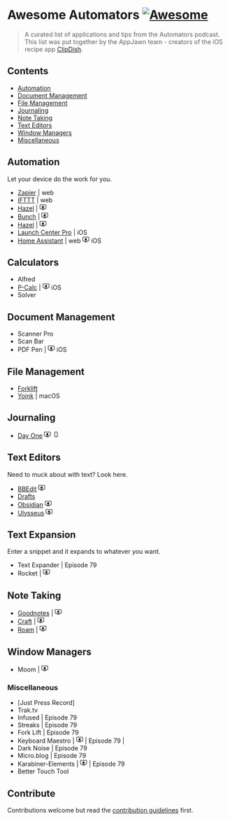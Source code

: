 # Awesome Automators [![Awesome](https://awesome.re/badge.svg)](https://awesome.re)

> A curated list of applications and tips from the Automators podcast. This list was put together by the AppJawn team - creators of the iOS recipe app [ClipDish](https://getclipdish.com).


## Contents

- [Automation](#automation)
- [Document Management](#document-management)
- [File Management](#file-management)
- [Journaling](#journaling)
- [Note Taking](#note-taking)
- [Text Editors](#text-editors)
- [Window Managers](#window-managers)
- [Miscellaneous](#miscellaneous)

## Automation

Let your device do the work for you.

- [Zapier](https://zapier.com) | web
- [IFTTT](https://ifttt.com/) | web
- [Hazel](https://www.noodlesoft.com/) | ![macOS](icons/icons8-mac-client.png)
- [Bunch]() | ![macOS](icons/icons8-mac-client.png)
- [Hazel]() | ![macOS](icons/icons8-mac-client.png)
- [Launch Center Pro](https://apps.apple.com/us/app/launch-center-pro/id532016360) | iOS
- [Home Assistant]() | web ![macOS](icons/icons8-mac-client.png) iOS

## Calculators

- Alfred
- [P-Calc](https://pcalc.com) | ![macOS](icons/icons8-mac-client.png) iOS
- Solver
## Document Management

- Scanner Pro
- Scan Bar
- PDF Pen | ![macOS](icons/icons8-mac-client.png) iOS

## File Management

- [Forklift](https://binarynights.com)
- [Yoink](https://eternalstorms.at/yoink/mac/index.html) | macOS

## Journaling

- [Day One](https://dayoneapp.com) ![macOS](icons/icons8-mac-client.png) ![iOS](icons/icons8-iphone.png)

## Text Editors

Need to muck about with text? Look here.

- [BBEdit](https://www.barebones.com/products/bbedit/) ![macOS](icons/icons8-mac-client.png)
- [Drafts](https://getdrafts.com/)
- [Obsidian](https://obsidian.md/) ![macOS](icons/icons8-mac-client.png)
- [Ulysseus](https://ulysses.app/) ![macOS](icons/icons8-mac-client.png)

## Text Expansion

Enter a snippet and it expands to whatever you want.

- Text Expander | Episode 79
- Rocket | ![macOS](icons/icons8-mac-client.png)

## Note Taking

- [Goodnotes]() | ![macOS](icons/icons8-mac-client.png)
- [Craft](https://www.craft.do) | ![macOS](icons/icons8-mac-client.png)
- [Roam](https://roamresearch.com) | ![macOS](icons/icons8-mac-client.png)

## Window Managers

- Moom | ![macOS](icons/icons8-mac-client.png)

### Miscellaneous

- [Just Press Record]
- Trak.tv 
- Infused | Episode 79
- Streaks | Episode 79
- Fork Lift | Episode 79
- Keyboard Maestro | ![macOS](icons/icons8-mac-client.png) | Episode 79 | 
- Dark Noise | Episode 79
- Micro.blog | Episode 79
- Karabiner-Elements | ![macOS](icons/icons8-mac-client.png) | Episode 79
- Better Touch Tool

## Contribute

Contributions welcome but read the [contribution guidelines](contributing.md) first.
